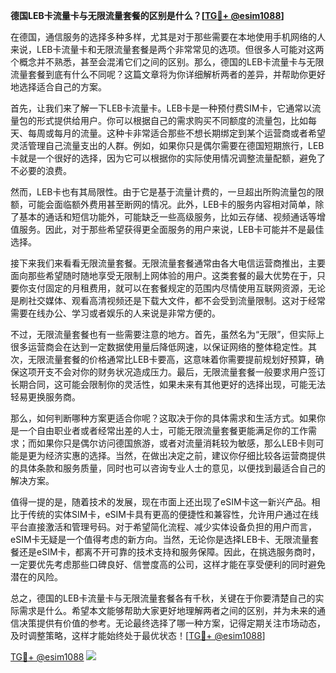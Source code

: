 **德国LEB卡流量卡与无限流量套餐的区别是什么？[[TG💪+ @esim1088](https://t.me/s/esim1088)]**

在德国，通信服务的选择多种多样，尤其是对于那些需要在本地使用手机网络的人来说，LEB卡流量卡和无限流量套餐是两个非常常见的选项。但很多人可能对这两个概念并不熟悉，甚至会混淆它们之间的区别。那么，德国的LEB卡流量卡与无限流量套餐到底有什么不同呢？这篇文章将为你详细解析两者的差异，并帮助你更好地选择适合自己的方案。

首先，让我们来了解一下LEB卡流量卡。LEB卡是一种预付费SIM卡，它通常以流量包的形式提供给用户。你可以根据自己的需求购买不同额度的流量包，比如每天、每周或每月的流量。这种卡非常适合那些不想长期绑定到某个运营商或者希望灵活管理自己流量支出的人群。例如，如果你只是偶尔需要在德国短期旅行，LEB卡就是一个很好的选择，因为它可以根据你的实际使用情况调整流量配额，避免了不必要的浪费。

然而，LEB卡也有其局限性。由于它是基于流量计费的，一旦超出所购流量包的限额，可能会面临额外费用甚至断网的情况。此外，LEB卡的服务内容相对简单，除了基本的通话和短信功能外，可能缺乏一些高级服务，比如云存储、视频通话等增值服务。因此，对于那些希望获得更全面服务的用户来说，LEB卡可能并不是最佳选择。

接下来我们来看看无限流量套餐。无限流量套餐通常由各大电信运营商推出，主要面向那些希望随时随地享受无限制上网体验的用户。这类套餐的最大优势在于，只要你支付固定的月租费用，就可以在套餐规定的范围内尽情使用互联网资源，无论是刷社交媒体、观看高清视频还是下载大文件，都不会受到流量限制。这对于经常需要在线办公、学习或者娱乐的人来说是非常方便的。

不过，无限流量套餐也有一些需要注意的地方。首先，虽然名为“无限”，但实际上很多运营商会在达到一定数据使用量后降低网速，以保证网络的整体稳定性。其次，无限流量套餐的价格通常比LEB卡要高，这意味着你需要提前规划好预算，确保这项开支不会对你的财务状况造成压力。最后，无限流量套餐一般要求用户签订长期合同，这可能会限制你的灵活性，如果未来有其他更好的选择出现，可能无法轻易更换服务商。

那么，如何判断哪种方案更适合你呢？这取决于你的具体需求和生活方式。如果你是一个自由职业者或者经常出差的人士，可能无限流量套餐更能满足你的工作需求；而如果你只是偶尔访问德国旅游，或者对流量消耗较为敏感，那么LEB卡则可能是更为经济实惠的选择。当然，在做出决定之前，建议你仔细比较各运营商提供的具体条款和服务质量，同时也可以咨询专业人士的意见，以便找到最适合自己的解决方案。

值得一提的是，随着技术的发展，现在市面上还出现了eSIM卡这一新兴产品。相比于传统的实体SIM卡，eSIM卡具有更高的便捷性和兼容性，允许用户通过在线平台直接激活和管理号码。对于希望简化流程、减少实体设备负担的用户而言，eSIM卡无疑是一个值得考虑的新方向。当然，无论你是选择LEB卡、无限流量套餐还是eSIM卡，都离不开可靠的技术支持和服务保障。因此，在挑选服务商时，一定要优先考虑那些口碑良好、信誉度高的公司，这样才能在享受便利的同时避免潜在的风险。

总之，德国的LEB卡流量卡与无限流量套餐各有千秋，关键在于你要清楚自己的实际需求是什么。希望本文能够帮助大家更好地理解两者之间的区别，并为未来的通信决策提供有价值的参考。无论最终选择了哪一种方案，记得定期关注市场动态，及时调整策略，这样才能始终处于最优状态！[[TG💪+ @esim1088](https://t.me/s/esim1088)]

[TG💪+ @esim1088](https://t.me/s/esim1088) ![](https://i.postimg.cc/4NQfJmqS/Snipaste-2025-05-13-00-14-12.png)